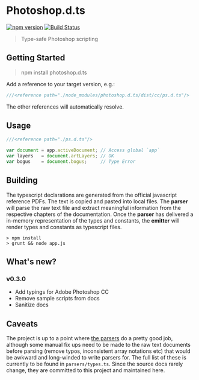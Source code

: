 Photoshop.d.ts
==============

[![npm version](https://badge.fury.io/js/photoshop.d.ts.svg)](http://badge.fury.io/js/photoshop.d.ts)
[![Build Status](https://travis-ci.org/felixSchl/photoshop.d.ts.svg)](https://travis-ci.org/felixSchl/photoshop.d.ts)

> Type-safe Photoshop scripting

## Getting Started

> npm install photoshop.d.ts

Add a reference to your target version, e.g.:

```typescript
///<reference path="./node_modules/photoshop.d.ts/dist/cc/ps.d.ts"/>
```

The other references will automatically resolve.

## Usage

```typescript
///<reference path="./ps.d.ts"/>

var document = app.activeDocument; // Access global `app`
var layers   = document.artLayers; // OK
var bogus    = document.bogus;     // Type Error
```

## Building

The typescript declarations are generated from the official javascript reference
PDFs. The text is copied and pasted into local files. The **parser** will parse
the raw text file and extract meaningful information from the respective
chapters of the documentation. Once the **parser** has delivered a in-memory
representation of the types and constants, the **emitter** will render types and
constants as typescript files.

```
> npm install
> grunt && node app.js
```

## What's new?

### v0.3.0

* Add typings for Adobe Photoshop CC
* Remove sample scripts from docs
* Sanitize docs

## Caveats

The project is up to a point where [the parsers][parsers] do a pretty good job,
although some manual fix ups need to be made to the raw text documents before
parsing (remove typos, inconsistent array notations etc) that would be awkward
and long-winded to write parsers for. The full list of these is currently to be
found in `parsers/types.ts`. Since the source docs rarely change, they are
committed to this project and maintained here.

[parsers]: https://github.com/felixSchl/photoshop.d.ts/tree/master/parsers
